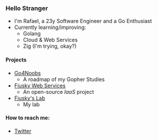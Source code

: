 ### Hello Stranger
- I'm Rafael, a 23y Software Engineer and a Go Enthusiast
- Currently learning/improving:
    - Golang
    - Cloud & Web Services
    - Zig (I'm trying, okay?)
#### Projects
- [Go4Noobs](https://github.com/rafaelbreno/go4noobs)
    - A roadmap of my Gopher Studies
- [Fiusky Web Services](https://github.com/fiuskyws)
    - An open-source _IaaS_ project
- [Fiusky's Lab](https://github.com/fiuskylab/projects)
    - My lab

#### How to reach me:
- [Twitter](https://twitter.com/rafiuzky)
